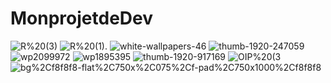 # MonprojetdeDev
![R%20(3)](https://github.com/totoro65/MonprojetdeDev-index.html/blob/main/R%20(3).jpg?raw=true)
![R%20(1).](https://github.com/totoro65/MonprojetdeDev-index.html/blob/main/R%20(1).jfif?raw=true)
![white-wallpapers-46](https://github.com/totoro65/MonprojetdeDev-index.html/blob/main/white-wallpapers-46.jpg)
![thumb-1920-247059](https://github.com/totoro65/MonprojetdeDev-index.html/blob/main/thumb-1920-247059.png?raw=true)
![wp2099972](https://github.com/totoro65/MonprojetdeDev-index.html/blob/main/wp2099972.jpg?raw=true)
![wp1895395](https://github.com/totoro65/MonprojetdeDev-index.html/blob/main/wp1895395.png?raw=true)
![thumb-1920-917169](https://github.com/totoro65/MonprojetdeDev-index.html/blob/main/thumb-1920-917169.jpg?raw=true)
![OIP%20(3](https://github.com/totoro65/MonprojetdeDev-index.html/blob/main/OIP%20(3).jpg?raw=true)
![bg%2Cf8f8f8-flat%2C750x%2C075%2Cf-pad%2C750x1000%2Cf8f8f8](https://github.com/totoro65/MonprojetdeDev.html/blob/main/bg%2Cf8f8f8-flat%2C750x%2C075%2Cf-pad%2C750x1000%2Cf8f8f8.jpg?raw=true)
